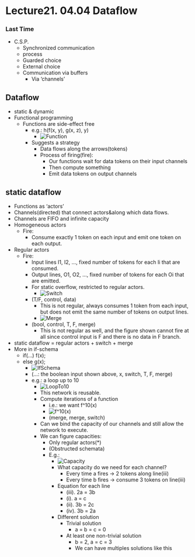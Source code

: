 # Lecture21. 04.04 Dataflow
### Last Time
* C.S.P.
    * Synchronized communication
    * process
    * Guarded choice
    * External choice
    * Communication via buffers
        * Via ‘channels’

## Dataflow
* static & dynamic
* Functional programming
    * Functions are side-effect free
        * e.g.:  h(f(x, y), g(x, z), y)
            * ![Function](https://raw.githubusercontent.com/zhuangzhuang131419/McGill/master/COMP409/Lecture21/Function.png)
        * Suggests a strategy
            * Data flows along the arrows(tokens)
            * Process of firing(fire):
                * Our functions wait for data tokens on their input channels
                * Then compute something
                * Emit data tokens on output channels
## static dataflow
* Functions as ‘actors’
* Channels(directed) that connect actors&along which data flows.
* Channels are FIFO and infinite capacity
* Homogeneous actors
    * Fire:
        * Consume exactly 1 token on each input and emit one token on each output.
* Regular actors
    * Fire:
        * Input lines I1, I2, …, fixed number of tokens for each Ii that are consumed.
        * Output lines, O1, O2, …, fixed number of tokens for each Oi that are emitted.
        * For static overflow, restricted to regular actors.
            * ![Switch](https://raw.githubusercontent.com/zhuangzhuang131419/McGill/master/COMP409/Lecture21/Switch.png)
        * (T/F, control, data)
            * This is not regular, always consumes 1 token from each input, but does not emit the same number of tokens on output lines.
            * ![Merge](https://raw.githubusercontent.com/zhuangzhuang131419/McGill/master/COMP409/Lecture21/Merge.png)
        * (bool, control, T, F, merge)
            * This is not regular as well, and the figure shown cannot fire at all since control input is F and there is no data in F branch.
* static dataflow = regular actors + switch + merge
* More in if-schema
    * if(…) f(x);
    * else  g(x);
        * ![IfSchema](https://raw.githubusercontent.com/zhuangzhuang131419/McGill/master/COMP409/Lecture21/IfSchema.png)
        * (…: the boolean input shown above, x, switch, T, F, merge)
        * e.g.: a loop up to 10
            * ![LoopTo10](https://raw.githubusercontent.com/zhuangzhuang131419/McGill/master/COMP409/Lecture21/LoopTo10.png)
            * This network is reusable.
            * Compute iterations of a function
                * i.e.: we want f^10(x)
                * ![f^10(x)](https://raw.githubusercontent.com/zhuangzhuang131419/McGill/master/COMP409/Lecture21/f^10(x).png)
                * (merge, merge, switch)
            * Can we bind the capacity of our channels and still allow the network to execute.
            * We can figure capacities:
                * Only regular actors(*)
                * (Obstructed schemata)
                * E.g.: 
                    * ![Capacity](https://raw.githubusercontent.com/zhuangzhuang131419/McGill/master/COMP409/Lecture21/Capacity.png)  
                    * What capacity do we need for each channel?
                        * Every time a fires -> 2 tokens along line(iii)
                        * Every time b fires -> consume 3 tokens on line(iii)
                    * Equation for each line
                        * (iii). 2a = 3b
                        * (i).    a = c
                        * (ii).  3b = 2c
                        * (iv).  3b = 2a
                    * Different solution
                        * Trivial solution
                            * a = b = c = 0
                        * At least one non-trivial solution
                            * b = 2, a = c = 3
                            * We can have multiples solutions like this





















